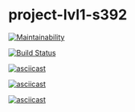 # project-lvl1-s392

[![Maintainability](https://api.codeclimate.com/v1/badges/2b41fc922cc745d284b3/maintainability)](https://codeclimate.com/github/EnyaEnya/project-lvl1-s392/maintainability)

[![Build Status](https://travis-ci.com/EnyaEnya/project-lvl1-s392.svg?branch=master)](https://travis-ci.com/EnyaEnya/project-lvl1-s392)

[![asciicast](https://asciinema.org/a/asuzGHyWT30nzEc3YGD6OWWlV.svg)](https://asciinema.org/a/asuzGHyWT30nzEc3YGD6OWWlV)

[![asciicast](https://asciinema.org/a/Xpa8d9mEuc8zP4F8qgbfd25gl.svg)](https://asciinema.org/a/Xpa8d9mEuc8zP4F8qgbfd25gl)

[![asciicast](https://asciinema.org/a/V1naaME1SSXAJysB1Gqnt0oQn.svg)](https://asciinema.org/a/V1naaME1SSXAJysB1Gqnt0oQn)